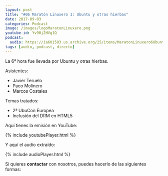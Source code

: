```yaml
---
layout: post
title: "#06 Maratón Linuxero I: Ubuntu y otras hierbas"
date: 2017-09-03
categories: Podcast
image: /images/logoMaratonLinuxero.png
youtube-id: Yv90j2HVg1Q
podcast:
  audio: https://ia601503.us.archive.org/25/items/MaratonLinuxero6UbuntuYOtrasHierbas/Marat%C3%B3n%20Linuxero%206%20Ubuntu%20y%20otras%20hierbas
tags: [audio, podcast, directo]
---
```

La 6ª hora fue llevada por Ubuntu y otras hierbas.

Asistentes:
* Javier Teruelo
* Paco Molinero
* Marcos Costales

Temas tratados:
* 2ª UbuCon Europea
* Inclusión del DRM en HTML5

Aquí tienes la emisión en YouTube:

{% include youtubePlayer.html %}

Y aquí el audio extraído:

{% include audioPlayer.html %}

Si quieres **contactar** con nosotros, puedes hacerlo de las siguientes formas:
